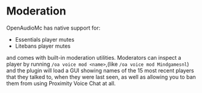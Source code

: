 [//]: # (TITLE:Proximity Voice Chat Moderation)
[//]: # (ICON:fas fa-user-shield)
[//]: # (DESCRIPTION:How to moderate your player experience with Mutes and bans)
[//]: # (TAGS:voice,voicechat,proximity,talking,calling,calls)
[//]: # (COMMANDS:/oa pv mod {username},Loads a GUI showing names of the 15 most recent players that they talked to, when they were last seen, as well as allowing you to ban them from using Proximity Voice Chat at all.)
[//]: # (COMMANDS:/oa vc mod {username},Loads a GUI showing names of the 15 most recent players that they talked to, when they were last seen, as well as allowing you to ban them from using Proximity Voice Chat at all.)
[//]: # (COMMANDS:/oa voice mod {username},Loads a GUI showing names of the 15 most recent players that they talked to, when they were last seen, as well as allowing you to ban them from using Proximity Voice Chat at all.)
[//]: # (COMMANDS:/oa voicechat mod {username},Loads a GUI showing names of the 15 most recent players that they talked to, when they were last seen, as well as allowing you to ban them from using Proximity Voice Chat at all.)
[//]: # (COMMANDS:/oa proximity mod {username},Loads a GUI showing names of the 15 most recent players that they talked to, when they were last seen, as well as allowing you to ban them from using Proximity Voice Chat at all.)

# Moderation
OpenAudioMc has native support for:
 - Essentials player mutes
 - Litebans player mutes

and comes with built-in moderation utilities. Moderators can inspect a player by running `/oa voice mod <name>`,(like `/oa voice mod Mindgamesnl`) and the plugin will load a GUI showing names of the 15 most recent players that they talked to, when they were last seen, as well as allowing you to ban them from using Proximity Voice Chat at all. 
